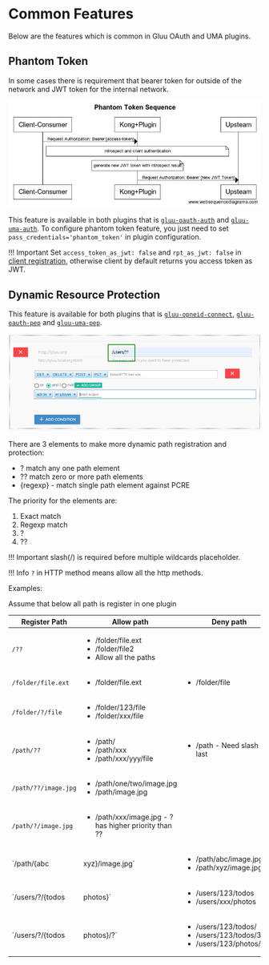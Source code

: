 # Common Features

Below are the features which is common in Gluu OAuth and UMA plugins.

## Phantom Token

In some cases there is requirement that bearer token for outside of the network and JWT token for the internal network.

![phantom_token](../img/phantom_token.png)
 
This feature is available in both plugins that is [`gluu-oauth-auth`](../gluu-oauth-auth-pep) and [`gluu-uma-auth`](../gluu-uma-auth-pep). To configure phantom token feature, you just need to set `pass_credentials='phantom_token'` in plugin configuration. 

!!! Important
    Set `access_token_as_jwt: false` and `rpt_as_jwt: false` in [client registration](../../admin-gui/#consumers), otherwise client by default returns you access token as JWT. 

## Dynamic Resource Protection

This feature is available for both plugins that is  [`gluu-opneid-connect`](../gluu-openid-connect-uma-pep), [`gluu-oauth-pep`](../gluu-oauth-auth-pep) and [`gluu-uma-pep`](../gluu-uma-auth-pep). 

![dynamic_path](../img/dynamic_path.png)

There are 3 elements to make more dynamic path registration and protection:

- ? match any one path element
- ?? match zero or more path elements
- {regexp} - match single path element against PCRE

The priority for the elements are:

1. Exact match
1. Regexp match
1. ?
1. ??

!!! Important
    slash(/) is required before multiple wildcards placeholder.

!!! Info
    `?` in HTTP method means allow all the http methods.

Examples: 

Assume that below all path is register in one plugin

| Register Path | Allow path | Deny path |
|---------------|------------|-----------|
| `/??` | <ul><li>/folder/file.ext</li><li>/folder/file2</li><li>Allow all the paths</li></ul> | |
| `/folder/file.ext` | <ul><li>/folder/file.ext</li></ul> | <ul><li>/folder/file</li></ul> |
| `/folder/?/file` | <ul><li>/folder/123/file</li> <li>/folder/xxx/file</li></ul> | |
| `/path/??` | <ul><li>/path/</li> <li>/path/xxx</li> <li>/path/xxx/yyy/file</li></ul> | <ul><li>/path - Need slash at last</li></ul> |
| `/path/??/image.jpg` | <ul><li>/path/one/two/image.jpg</li> <li>/path/image.jpg</li></ul> | |
| `/path/?/image.jpg` | <ul><li>/path/xxx/image.jpg - ? has higher priority than ??</li></ul> | |
| `/path/{abc|xyz}/image.jpg` | <ul><li>/path/abc/image.jpg</li> <li>/path/xyz/image.jpg</li></ul> | |
| `/users/?/{todos|photos}` | <ul><li>/users/123/todos</li> <li>/users/xxx/photos</li></ul> | |
| `/users/?/{todos|photos}/?` | <ul><li>/users/123/todos/</li> <li>/users/123/todos/321</li> <li>/users/123/photos/321</li></ul> | |

